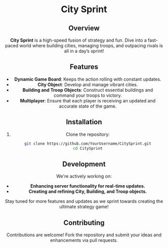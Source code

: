 <div align="center">

# City Sprint

## Overview
**City Sprint** is a high-speed fusion of strategy and fun. Dive into a fast-paced world where building cities, managing troops, and outpacing rivals is all in a day’s sprint!

## Features
- **Dynamic Game Board**: Keeps the action rolling with constant updates.
- **City Object**: Develop and manage vibrant cities.
- **Building and Troop Objects**: Construct essential buildings and command your troops to victory.
- **Multiplayer**: Ensure that each player is receiving an updated and accurate state of the game.

## Installation
1. Clone the repository:
   ```bash
   git clone https://github.com/YourUsername/CitySprint.git
   cd CitySprint
   
## Development
We're actively working on:
- **Enhancing server functionality for real-time updates.**
- **Creating and refining City, Building, and Troop objects.**

Stay tuned for more features and updates as we sprint towards creating the ultimate strategy game!

## Contributing
Contributions are welcome! Fork the repository and submit your ideas and enhancements via pull requests.
